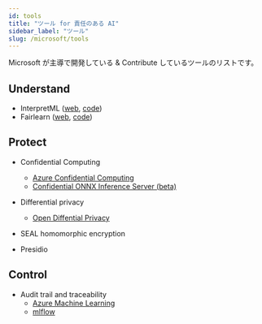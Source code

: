 ```yaml
---
id: tools
title: "ツール for 責任のある AI"
sidebar_label: "ツール"
slug: /microsoft/tools
---
```


Microsoft が主導で開発している & Contribute しているツールのリストです。

## Understand
- InterpretML ([web](https://interpret.ml/), [code](https://github.com/interpretml))
- Fairlearn ([web](https://fairlearn.github.io/), [code](https://github.com/fairlearn/fairlearn))
## Protect
- Confidential Computing
    - [Azure Confidential Computing](https://azure.microsoft.com/ja-jp/solutions/confidential-compute/)
    - [Confidential ONNX Inference Server (beta)](https://github.com/microsoft/onnx-server-openenclave)

- Differential privacy
    - [Open Diffential Privacy](https://smartnoise.org/#differential-privacy)
- SEAL homomorphic encryption
- Presidio

## Control
- Audit trail and traceability
    - [Azure Machine Learning](https://azure.microsoft.com/ja-jp/services/machine-learning/)
    - [mlflow](https://mlflow.org/)
